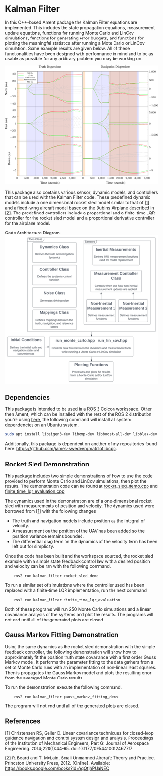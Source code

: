 # Kalman Filter

In this C++-based Ament package the Kalman Filter equations are implemented.
This includes the state propagation equations, measurement update equations, functions for running Monte Carlo and LinCov simulations, functions for generating error budgets, and functions for plotting the meaningful statistics after running a Mote Carlo or LinCov simulation.
Some example results are given below.
All of these functionalities have been designed with performance in mind and to be as usable as possible for any arbitrary problem you may be working on.

<img src="./example_results_plots.svg">

This package also contains various sensor, dynamic models, and controllers that can be used with the Kalman Filter code.
These predefined dynamic models include a one dimensional rocket sled model similar to that of [[1](#1)] and a fixed-wing aircraft model based on the Dubins Airplane described in [[2](#2)].
The predefined controllers include a proportional and a finite-time LQR controller for the rocket sled model and a proportional derivative controller for the airplane model.

Code Architecture Diagram
<img src="./code_architecture_diagram.svg">

## Dependencies

This package is intended to be used in a [ROS 2](https://docs.ros.org/en/jazzy/index.html) Colcon workspace.
Other then Ament, which can be installed with the rest of the ROS 2 distribution you're using [here](https://docs.ros.org/en/jazzy/Installation.html), the following command will install all system dependencies on an Ubuntu system.

```bash
sudo apt install libeigen3-dev libomp-dev libboost-all-dev libblas-dev liblapack-dev libtbb-dev libjemalloc2 libjemalloc-dev
```
Additionally, this package is dependent on another of my repositories found here: https://github.com/james-swedeen/matplotlibcpp.


## Rocket Sled Demonstration

This package includes two simple demonstrations of how to use the code provided to perform Monte Carlo and LinCov simulations, then plot the results.
The demonstration code can be found at [rocket_sled_demo.cpp](src/rocket_sled_demo.cpp) and [finite_time_lqr_evaluation.cpp](src/finite_time_lqr_evaluation.cpp).

The dynamics used in the demonstration are of a one-dimensional rocket sled with measurements of position and velocity.
The dynamics used were borrowed from [[1](#1)] with the following changes

  * The truth and navigation models include position as the integral of velocity.
  * A measurement on the position of the UAV has been added so the position variance remains bounded.
  * The differential drag term on the dynamics of the velocity term has been left out for simplicity.

Once the code has been built and the workspace sourced, the rocket sled example with a simple state feedback control law with a desired position and velocity can be ran with the following command.
```bash
    ros2 run kalman_filter rocket_sled_demo
```
To run a similar set of simulations where the controller used has been replaced with a finite-time LQR implementation, run the next command.
```bash
    ros2 run kalman_filter finite_time_lqr_evaluation
```
Both of these programs will run 250 Monte Carlo simulations and a linear covariance analysis of the systems and plot the results.
The programs will not end until all of the generated plots are closed.


## Gauss Markov Fitting Demonstration

Using the same dynamics as the rocket sled demonstration with the simple feedback controller, the following demonstration will show how to approximately fit the position truth state covariance with a first order Gauss Markov model.
It performs the parameter fitting to the data gathers from a set of Monte Carlo runs with an implementation of non-linear least squares.
Then is propagates the Gauss Markov model and plots the resulting error from the averaged Monte Carlo results.

To run the demonstration execute the following command.
```bash
    ros2 run kalman_filter gauss_markov_fitting_demo
```
The program will not end until all of the generated plots are closed.

## References
<a id="1">[1]</a>
Christensen RS, Geller D. Linear covariance techniques for closed-loop guidance navigation and control system design and analysis. Proceedings of the Institution of Mechanical Engineers, Part G: Journal of Aerospace Engineering. 2014;228(1):44-65. doi:10.1177/0954410012467717

<a id="2">[2]</a>
R. Beard and T. McLain, Small Unmanned Aircraft: Theory and Practice. Princeton University Press, 2012. [Online]. Available: https://books.google.com/books?id=YqQtjhPUaNEC

